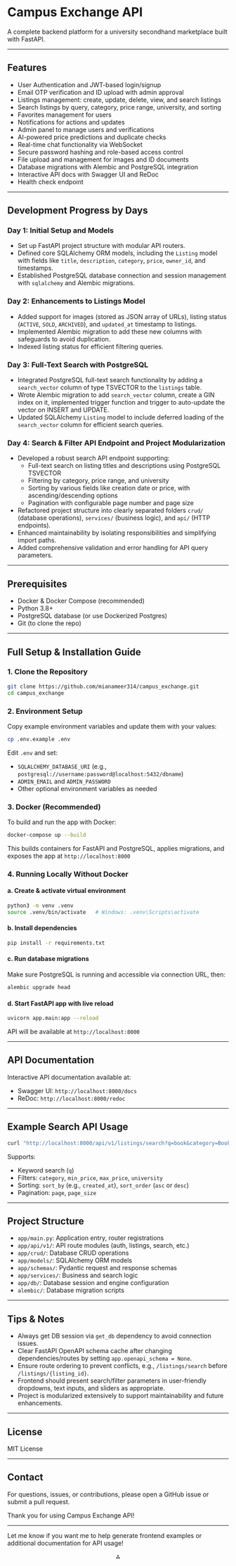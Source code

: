
# Campus Exchange API

A complete backend platform for a university secondhand marketplace built with FastAPI.

***

## Features

- User Authentication and JWT-based login/signup
- Email OTP verification and ID upload with admin approval
- Listings management: create, update, delete, view, and search listings
- Search listings by query, category, price range, university, and sorting
- Favorites management for users
- Notifications for actions and updates
- Admin panel to manage users and verifications
- AI-powered price predictions and duplicate checks
- Real-time chat functionality via WebSocket
- Secure password hashing and role-based access control
- File upload and management for images and ID documents
- Database migrations with Alembic and PostgreSQL integration
- Interactive API docs with Swagger UI and ReDoc
- Health check endpoint

***

## Development Progress by Days

### Day 1: Initial Setup and Models

- Set up FastAPI project structure with modular API routers.
- Defined core SQLAlchemy ORM models, including the `Listing` model with fields like `title`, `description`, `category`, `price`, `owner_id`, and timestamps.
- Established PostgreSQL database connection and session management with `sqlalchemy` and Alembic migrations.


### Day 2: Enhancements to Listings Model

- Added support for images (stored as JSON array of URLs), listing status (`ACTIVE`, `SOLD`, `ARCHIVED`), and `updated_at` timestamp to listings.
- Implemented Alembic migration to add these new columns with safeguards to avoid duplication.
- Indexed listing status for efficient filtering queries.


### Day 3: Full-Text Search with PostgreSQL

- Integrated PostgreSQL full-text search functionality by adding a `search_vector` column of type TSVECTOR to the `listings` table.
- Wrote Alembic migration to add `search_vector` column, create a GIN index on it, implemented trigger function and trigger to auto-update the vector on INSERT and UPDATE.
- Updated SQLAlchemy `Listing` model to include deferred loading of the `search_vector` column for efficient search queries.


### Day 4: Search \& Filter API Endpoint and Project Modularization

- Developed a robust search API endpoint supporting:
    - Full-text search on listing titles and descriptions using PostgreSQL TSVECTOR
    - Filtering by category, price range, and university
    - Sorting by various fields like creation date or price, with ascending/descending options
    - Pagination with configurable page number and page size
- Refactored project structure into clearly separated folders `crud/` (database operations), `services/` (business logic), and `api/` (HTTP endpoints).
- Enhanced maintainability by isolating responsibilities and simplifying import paths.
- Added comprehensive validation and error handling for API query parameters.

***

## Prerequisites

- Docker \& Docker Compose (recommended)
- Python 3.8+
- PostgreSQL database (or use Dockerized Postgres)
- Git (to clone the repo)

***

## Full Setup \& Installation Guide

### 1. Clone the Repository

```bash
git clone https://github.com/mianameer314/campus_exchange.git
cd campus_exchange
```


### 2. Environment Setup

Copy example environment variables and update them with your values:

```bash
cp .env.example .env
```

Edit `.env` and set:

- `SQLALCHEMY_DATABASE_URI` (e.g., `postgresql://username:password@localhost:5432/dbname`)
- `ADMIN_EMAIL` and `ADMIN_PASSWORD`
- Other optional environment variables as needed


### 3. Docker (Recommended)

To build and run the app with Docker:

```bash
docker-compose up --build
```

This builds containers for FastAPI and PostgreSQL, applies migrations, and exposes the app at `http://localhost:8000`

### 4. Running Locally Without Docker

#### a. Create \& activate virtual environment

```bash
python3 -m venv .venv
source .venv/bin/activate   # Windows: .venv\Scripts\activate
```


#### b. Install dependencies

```bash
pip install -r requirements.txt
```


#### c. Run database migrations

Make sure PostgreSQL is running and accessible via connection URL, then:

```bash
alembic upgrade head
```


#### d. Start FastAPI app with live reload

```bash
uvicorn app.main:app --reload
```

API will be available at `http://localhost:8000`

***

## API Documentation

Interactive API documentation available at:

- Swagger UI: `http://localhost:8000/docs`
- ReDoc: `http://localhost:8000/redoc`

***

## Example Search API Usage

```bash
curl "http://localhost:8000/api/v1/listings/search?q=book&category=Books&min_price=0&max_price=1000&university=Attock&sort_by=created_at&sort_order=desc&page=1&page_size=10"
```

Supports:

- Keyword search (`q`)
- Filters: `category`, `min_price`, `max_price`, `university`
- Sorting: `sort_by` (e.g., `created_at`), `sort_order` (`asc` or `desc`)
- Pagination: `page`, `page_size`

***

## Project Structure

- `app/main.py`: Application entry, router registrations
- `app/api/v1/`: API route modules (auth, listings, search, etc.)
- `app/crud/`: Database CRUD operations
- `app/models/`: SQLAlchemy ORM models
- `app/schemas/`: Pydantic request and response schemas
- `app/services/`: Business and search logic
- `app/db/`: Database session and engine configuration
- `alembic/`: Database migration scripts

***

## Tips \& Notes

- Always get DB session via `get_db` dependency to avoid connection issues.
- Clear FastAPI OpenAPI schema cache after changing dependencies/routes by setting `app.openapi_schema = None`.
- Ensure route ordering to prevent conflicts, e.g., `/listings/search` before `/listings/{listing_id}`.
- Frontend should present search/filter parameters in user-friendly dropdowns, text inputs, and sliders as appropriate.
- Project is modularized extensively to support maintainability and future enhancements.

***

## License

MIT License

***

## Contact

For questions, issues, or contributions, please open a GitHub issue or submit a pull request.

Thank you for using Campus Exchange API!

***

Let me know if you want me to help generate frontend examples or additional documentation for API usage!

<div style="text-align: center">⁂</div>

[^1]: README.md

